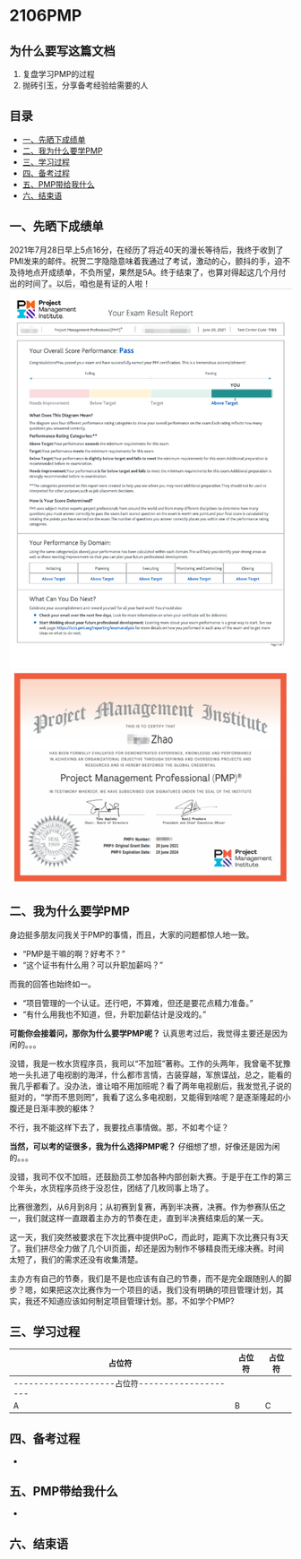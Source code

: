 # 2106PMP

## 为什么要写这篇文档
1. 复盘学习PMP的过程
2. 抛砖引玉，分享备考经验给需要的人

## 目录

  - [一、先晒下成绩单](#一先晒下成绩单)
  - [二、我为什么要学PMP](#二我为什么要学pmp)
  - [三、学习过程](#三学习过程)
  - [四、备考过程](#四备考过程)
  - [五、PMP带给我什么](#五pmp带给我什么)
  - [六、结束语](#六结束语)

## 一、先晒下成绩单
2021年7月28日早上5点16分，在经历了将近40天的漫长等待后，我终于收到了PMI发来的邮件。祝贺二字隐隐意味着我通过了考试，激动的心，颤抖的手，迫不及待地点开成绩单，不负所望，果然是5A。终于结束了，也算对得起这几个月付出的时间了。以后，咱也是有证的人啦！
![成绩单](./pictures/examResult.png)
![证书](./pictures/pmpCertificate.png)

## 二、我为什么要学PMP
身边挺多朋友问我关于PMP的事情，而且，大家的问题都惊人地一致。
* “PMP是干嘛的啊？好考不？”
* “这个证书有什么用？可以升职加薪吗？”

而我的回答也始终如一。
- “项目管理的一个认证。还行吧，不算难，但还是要花点精力准备。”
- “有什么用我也不知道，但，升职加薪估计是没戏的。”

**可能你会接着问，那你为什么要学PMP呢？** 认真思考过后，我觉得主要还是因为闲的。。。

没错，我是一枚水货程序员，我司以“不加班”著称。工作的头两年，我曾毫不犹豫地一头扎进了电视剧的海洋，什么都市言情，古装穿越，军旅谍战，总之，能看的我几乎都看了。没办法，谁让咱不用加班呢？看了两年电视剧后，我发觉孔子说的挺对的，“学而不思则罔”，我看了这么多电视剧，又能得到啥呢？是逐渐隆起的小腹还是日渐丰腴的躯体？

不行，我不能这样下去了，我要找点事情做。那，不如考个证？

**当然，可以考的证很多，我为什么选择PMP呢？** 仔细想了想，好像还是因为闲的。。。

没错，我司不仅不加班，还鼓励员工参加各种内部创新大赛。于是乎在工作的第三个年头，水货程序员终于没忍住，团结了几枚同事上场了。

比赛很激烈，从6月到8月；从初赛到复赛，再到半决赛，决赛。作为参赛队伍之一，我们就这样一直跟着主办方的节奏在走，直到半决赛结束后的某一天。

这一天，我们突然被要求在下次比赛中提供PoC，而此时，距离下次比赛只有3天了。我们拼尽全力做了几个UI页面，却还是因为制作不够精良而无缘决赛。时间太短了，我们的需求还没有收集清楚。

主办方有自己的节奏，我们是不是也应该有自己的节奏，而不是完全跟随别人的脚步？嗯，如果把这次比赛作为一个项目的话，我们没有明确的项目管理计划，其实，我还不知道应该如何制定项目管理计划。那，不如学个PMP?


## 三、学习过程
| 占位符 | 占位符 | 占位符 |
 | --- | --- | --- |
 | --------------------占位符-------------------- |
 | A | B | C |

## 四、备考过程
*

## 五、PMP带给我什么
-

## 六、结束语